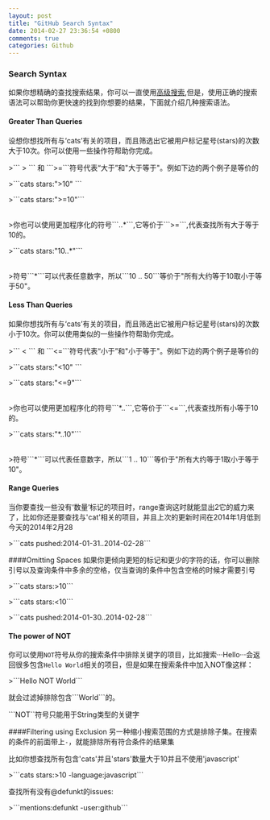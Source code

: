 ```yaml
---
layout: post
title: "GitHub Search Syntax"
date: 2014-02-27 23:36:54 +0800
comments: true
categories: Github
---
```

### Search Syntax
如果你想精确的查找搜索结果，你可以一直使用[高级搜索](/blog/2014/02/23/advanced-search/),但是，使用正确的搜索语法可以帮助你更快速的找到你想要的结果，下面就介绍几种搜索语法。

#### Greater Than Queries
设想你想找所有与‘cats’有关的项目，而且筛选出它被用户标记星号(stars)的次数大于10次。你可以使用一些操作符帮助你完成。
<p>>``` > ``` 和 ```>=```符号代表“大于”和"大于等于"。例如下边的两个例子是等价的
<p>>```cats stars:">10" ```
<p>>```cats stars:">=10"```
<br>
<br>
<p>>你也可以使用更加程序化的符号```..*```,它等价于```>=```,代表查找所有大于等于10的。
<p>>```cats stars:"10..*"```
<br>
<br>

<p>>符号```*```可以代表任意数字，所以```10 .. 50```等价于"所有大约等于10取小于等于50"。

#### Less Than Queries
如果你想找所有与‘cats’有关的项目，而且筛选出它被用户标记星号(stars)的次数小于10次。你可以使用类似的一些操作符帮助你完成。
<p>>``` < ``` 和 ```<=```符号代表“小于”和"小于等于"。例如下边的两个例子是等价的
<p>>```cats stars:"<10" ```
<p>>```cats stars:"<=9"```
<br>
<br>
<p>>你也可以使用更加程序化的符号```*..```,它等价于```<=```,代表查找所有小等于10的。
<p>>```cats stars:"*..10"```
<br>
<br>

<p>>符号```*```可以代表任意数字，所以```1 .. 10```等价于"所有大约等于1取小于等于10"。

#### Range Queries
当你要查找一些没有‘数量’标记的项目时，range查询这时就能显出2它的威力来了，比如你还是要查找与'cat'相关的项目，并且上次的更新时间在2014年1月低到今天的2014年2月28
<p>>```cats pushed:2014-01-31..2014-02-28```


####Omitting Spaces
如果你更倾向更短的标记和更少的字符的话，你可以删除引号以及查询条件中多余的空格，仅当查询的条件中包含空格的时候才需要引号
<p>>```cats stars:>10```
<p>>```cats stars:<10```
<p>>```cats pushed:2014-01-30..2014-02-28```

#### The power of NOT
你可以使用```NOT```符号从你的搜索条件中排除关键字的项目，比如搜索···Hello···会返回很多包含```Hello World```相关的项目，但是如果在搜索条件中加入NOT像这样：
<p>>```Hello NOT World```
<p>就会过滤掉排除包含```World```的。
<p>```NOT``符号只能用于String类型的关键字

####Filtering using Exclusion
另一种缩小搜索范围的方式是排除子集。在搜索的条件的前面带上```-```，就能排除所有符合条件的结果集
<p>比如你想查找所有包含'cats'并且'stars'数量大于10并且不使用'javascript'
<p>>```cats stars:>10 -language:javascript```

<p>查找所有没有@defunkt的issues:
<p>>```mentions:defunkt -user:github```




